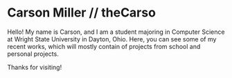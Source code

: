 # Carson Miller // theCarso
Hello! My name is Carson, and I am a student majoring in Computer Science at Wright State University in Dayton, Ohio. Here, you can see some of my recent works, which will mostly contain of projects from school and personal projects.


Thanks for visiting!
